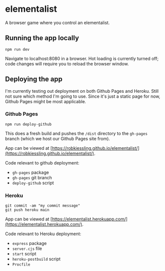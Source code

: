 # elementalist

A browser game where you control an elementalist. 

## Running the app locally

```
npm run dev
```
Navigate to localhost:8080 in a browser. 
Hot loading is currently turned off; code changes will require you to reload the browser window.

## Deploying the app

I'm currently testing out deployment on both Github Pages and Heroku. 
Still not sure which method I'm going to use.
Since it's just a static page for now, Github Pages might be most applicable. 

### Github Pages

```
npm run deploy-github
```
This does a fresh build and pushes the `/dist` directory to the `gh-pages` branch
(which we host our Github Pages site from).

App can be viewed at [https://robkiessling.github.io/elementalist/](https://robkiessling.github.io/elementalist/).

Code relevant to github deployment:
- `gh-pages` package
- `gh-pages` git branch
- `deploy-github` script

### Heroku

```
git commit -am "my commit message"
git push heroku main
```

App can be viewed at [https://elementalist.herokuapp.com/](https://elementalist.herokuapp.com/).

Code relevant to Heroku deployment:
- `express` package
- `server.cjs` file
- `start` script
- `heroku-postbuild` script
- `Procfile`